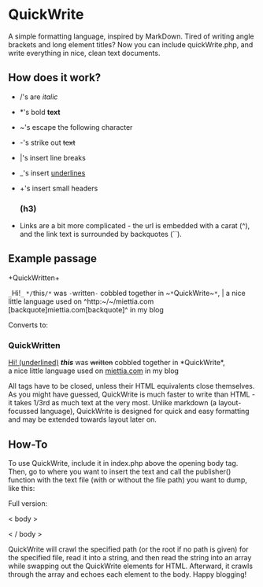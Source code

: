 # QuickWrite
A simple formatting language, inspired by MarkDown. Tired of writing angle brackets and long element titles? Now you can include quickWrite.php, and write everything in nice, clean text documents.

## How does it work?

* /'s are <em>italic</em>
* *'s bold <strong>text</strong>
* ~'s escape the following character
* -'s strike out <strike>text</strike>
* |'s insert line breaks
* _'s insert <u>underlines</u>
* +'s insert small headers <h3>(h3)</h3>

* Links are a bit more complicated - the url is embedded with a carat (^), and the link text is surrounded by backquotes (``).

## Example passage

+QuickWritten+

`_`Hi!`_` `*/`this`/*` was `-`written`-` cobbled together in ~`*`QuickWrite~`*`,
|
a nice little language used on ^http:~/~/miettia.com [backquote]miettia.com[backquote]^ in my blog

Converts to:

<h3>QuickWritten</h3>
<p><u>Hi! (underlined)</u> <strong><em>this</em></strong> was <strike>written</strike> cobbled together in *QuickWrite*, <br> a nice little language used on <a href="http://miettia.com">miettia.com</a> in my blog</p>

All tags have to be closed, unless their HTML equivalents close themselves. As you might have guessed, QuickWrite is much faster to write than HTML - it takes 1/3rd as much text at the very most. Unlike markdown (a layout-focussed language), QuickWrite is designed for quick and easy formatting and may be extended towards layout later on.

## How-To

To use QuickWrite, include it in index.php above the opening body tag. Then, go to where you want to insert the text and call the publisher() function with the text file (with or without the file path) you want to dump, like this:

<?php
    publisher('stuff/xyz.txt');
?>

Full version:

<?php
    include 'quickWrite.php';
?>

< body >

<?php
    publisher('stuff/xyz.txt');
?>

< / body >

QuickWrite will crawl the specified path (or the root if no path is given) for the specified file, read it into a string, and then read the string into an array while swapping out the QuickWrite elements for HTML. Afterward, it crawls through the array and echoes each element to the body. Happy blogging!
